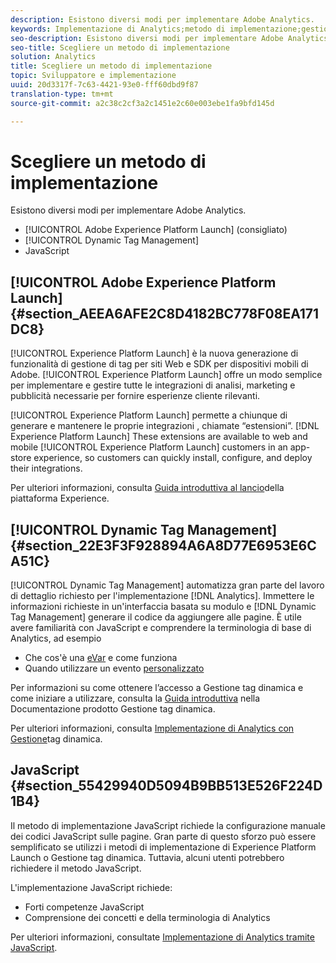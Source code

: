 ```yaml
---
description: Esistono diversi modi per implementare Adobe Analytics.
keywords: Implementazione di Analytics;metodo di implementazione;gestione tag dinamica;dtm;javascript
seo-description: Esistono diversi modi per implementare Adobe Analytics.
seo-title: Scegliere un metodo di implementazione
solution: Analytics
title: Scegliere un metodo di implementazione
topic: Sviluppatore e implementazione
uuid: 20d3317f-7c63-4421-93e0-fff60dbd9f87
translation-type: tm+mt
source-git-commit: a2c38c2cf3a2c1451e2c60e003ebe1fa9bfd145d

---
```



# Scegliere un metodo di implementazione

Esistono diversi modi per implementare Adobe Analytics.

* [!UICONTROL Adobe Experience Platform Launch] (consigliato)
* [!UICONTROL Dynamic Tag Management]
* JavaScript

## [!UICONTROL Adobe Experience Platform Launch] {#section_AEEA6AFE2C8D4182BC778F08EA171DC8}

[!UICONTROL Experience Platform Launch] è la nuova generazione di funzionalità di gestione di tag per siti Web e SDK per dispositivi mobili di Adobe. [!UICONTROL Experience Platform Launch] offre un modo semplice per implementare e gestire tutte le integrazioni di analisi, marketing e pubblicità necessarie per fornire esperienze cliente rilevanti.

[!UICONTROL Experience Platform Launch] permette a chiunque di generare e mantenere le proprie integrazioni , chiamate “estensioni”. [!DNL Experience Platform Launch] These extensions are available to web and mobile [!UICONTROL Experience Platform Launch] customers in an app-store experience, so customers can quickly install, configure, and deploy their integrations.

Per ulteriori informazioni, consulta [Guida introduttiva al lancio](https://docs.adobelaunch.com/getting-started)della piattaforma Experience.

## [!UICONTROL Dynamic Tag Management] {#section_22E3F3F928894A6A8D77E6953E6CA51C}

[!UICONTROL Dynamic Tag Management] automatizza gran parte del lavoro di dettaglio richiesto per l'implementazione [!DNL Analytics]. Immettere le informazioni richieste in un'interfaccia basata su modulo e [!DNL Dynamic Tag Management] generare il codice da aggiungere alle pagine.
È utile avere familiarità con JavaScript e comprendere la terminologia di base di Analytics, ad esempio

* Che cos'è una [eVar](https://marketing.adobe.com/resources/help/en_US/reference/conversion_var_admin.html) e come funziona
* Quando utilizzare un evento [personalizzato](../../implement/analytics-terminology-basics/c-props-evars/event-custom.md#concept_CDA3C98C85B24A71B4B5C71F24BF918F)

Per informazioni su come ottenere l’accesso a Gestione tag dinamica e come iniziare a utilizzare, consulta la [Guida introduttiva](https://marketing.adobe.com/resources/help/en_US/dtm/get_started.html) nella Documentazione prodotto Gestione tag dinamica.

Per ulteriori informazioni, consulta [Implementazione di Analytics con Gestione](../../implement/c-implement-with-dtm/dtm-implementation-overview.md)tag dinamica.

## JavaScript {#section_55429940D5094B9BB513E526F224D1B4}

Il metodo di implementazione JavaScript richiede la configurazione manuale dei codici JavaScript sulle pagine. Gran parte di questo sforzo può essere semplificato se utilizzi i metodi di implementazione di Experience Platform Launch o Gestione tag dinamica. Tuttavia, alcuni utenti potrebbero richiedere il metodo JavaScript.

L'implementazione JavaScript richiede:

* Forti competenze JavaScript
* Comprensione dei concetti e della terminologia di Analytics

Per ulteriori informazioni, consultate [Implementazione di Analytics tramite JavaScript](../../implement/js-implementation/javascript-implementation-overview.md).
